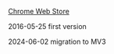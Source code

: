 [Chrome Web Store](https://chromewebstore.google.com/detail/sort-downloads-by-date/hlidcidgkgfhaiebmekepmjnkjhghpnh)


2016-05-25
first version


2024-06-02
migration to MV3

